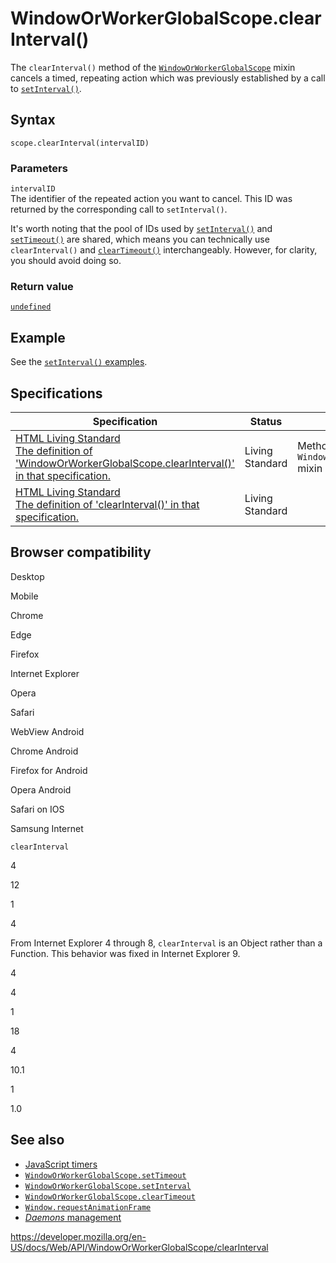 WindowOrWorkerGlobalScope.clearInterval()
=========================================

The `clearInterval()` method of the [`WindowOrWorkerGlobalScope`](../windoworworkerglobalscope) mixin cancels a timed, repeating action which was previously established by a call to [`setInterval()`](setinterval).

Syntax
------

    scope.clearInterval(intervalID)

### Parameters

`intervalID`  
The identifier of the repeated action you want to cancel. This ID was returned by the corresponding call to `setInterval()`.

It's worth noting that the pool of IDs used by [`setInterval()`](setinterval) and [`setTimeout()`](settimeout) are shared, which means you can technically use `clearInterval()` and [`clearTimeout()`](cleartimeout) interchangeably. However, for clarity, you should avoid doing so.

### Return value

[`undefined`](https://developer.mozilla.org/en-US/docs/Web/JavaScript/Reference/Global_Objects/undefined)

Example
-------

See the [`setInterval()` examples](setinterval#examples).

Specifications
--------------

<table><thead><tr class="header"><th>Specification</th><th>Status</th><th>Comment</th></tr></thead><tbody><tr class="odd"><td><a href="https://html.spec.whatwg.org/multipage/webappapis.html#dom-clearinterval">HTML Living Standard<br />
<span class="small">The definition of 'WindowOrWorkerGlobalScope.clearInterval()' in that specification.</span></a></td><td><span class="spec-living">Living Standard</span></td><td>Method moved to the <code>WindowOrWorkerGlobalScope</code> mixin in the latest spec.</td></tr><tr class="even"><td><a href="https://html.spec.whatwg.org/multipage/webappapis.html#dom-clearinterval">HTML Living Standard<br />
<span class="small">The definition of 'clearInterval()' in that specification.</span></a></td><td><span class="spec-living">Living Standard</span></td><td></td></tr></tbody></table>

Browser compatibility
---------------------

Desktop

Mobile

Chrome

Edge

Firefox

Internet Explorer

Opera

Safari

WebView Android

Chrome Android

Firefox for Android

Opera Android

Safari on IOS

Samsung Internet

`clearInterval`

4

12

1

4

From Internet Explorer 4 through 8, `clearInterval` is an Object rather than a Function. This behavior was fixed in Internet Explorer 9.

4

4

1

18

4

10.1

1

1.0

See also
--------

-   [JavaScript timers](https://developer.mozilla.org/en-US/docs/JavaScript/Timers)
-   [`WindowOrWorkerGlobalScope.setTimeout`](settimeout)
-   [`WindowOrWorkerGlobalScope.setInterval`](setinterval)
-   [`WindowOrWorkerGlobalScope.clearTimeout`](cleartimeout)
-   [`Window.requestAnimationFrame`](../window/requestanimationframe)
-   [*Daemons* management](https://developer.mozilla.org/en-US/docs/JavaScript/Timers/Daemons)

<a href="https://developer.mozilla.org/en-US/docs/Web/API/WindowOrWorkerGlobalScope/clearInterval" class="_attribution-link">https://developer.mozilla.org/en-US/docs/Web/API/WindowOrWorkerGlobalScope/clearInterval</a>
